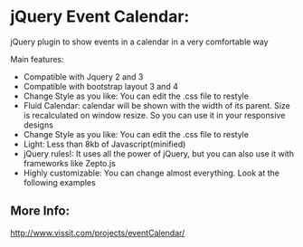 jQuery Event Calendar:
=================

jQuery plugin to show events in a calendar in a very comfortable way

Main features:
* Compatible with Jquery 2 and 3
* Compatible with bootstrap layout 3 and 4
* Change Style as you like: You can edit the .css file to restyle
* Fluid Calendar: calendar will be shown with the width of its parent. Size is recalculated on window resize. So you can use it in your responsive designs
* Change Style as you like: You can edit the .css file to restyle
* Light: Less than 8kb of Javascript(minified)
* jQuery rules!: It uses all the power of jQuery, but you can also use it with frameworks like Zepto.js
* Highly customizable: You can change almost everything. Look at the following examples

More Info:
----------------
http://www.vissit.com/projects/eventCalendar/
